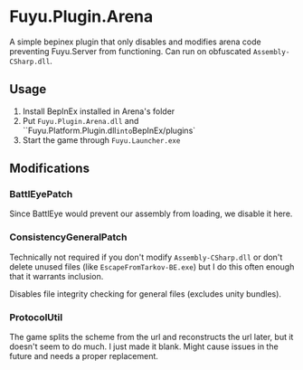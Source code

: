 # Fuyu.Plugin.Arena

A simple bepinex plugin that only disables and modifies arena code preventing
Fuyu.Server from functioning. Can run on obfuscated `Assembly-CSharp.dll`.

## Usage

1. Install BepInEx installed in Arena's folder
2. Put `Fuyu.Plugin.Arena.dll` and ``Fuyu.Platform.Plugin.dll` into `BepInEx/plugins`
3. Start the game through `Fuyu.Launcher.exe`

## Modifications

### BattlEyePatch

Since BattlEye would prevent our assembly from loading, we disable it here.

### ConsistencyGeneralPatch

Technically not required if you don't modify `Assembly-CSharp.dll` or don't
delete unused files (like `EscapeFromTarkov-BE.exe`) but I do this often enough
that it warrants inclusion.

Disables file integrity checking for general files (excludes unity bundles).

### ProtocolUtil

The game splits the scheme from the url and reconstructs the url later, but it
doesn't seem to do much. I just made it blank. Might cause issues in the
future and needs a proper replacement.